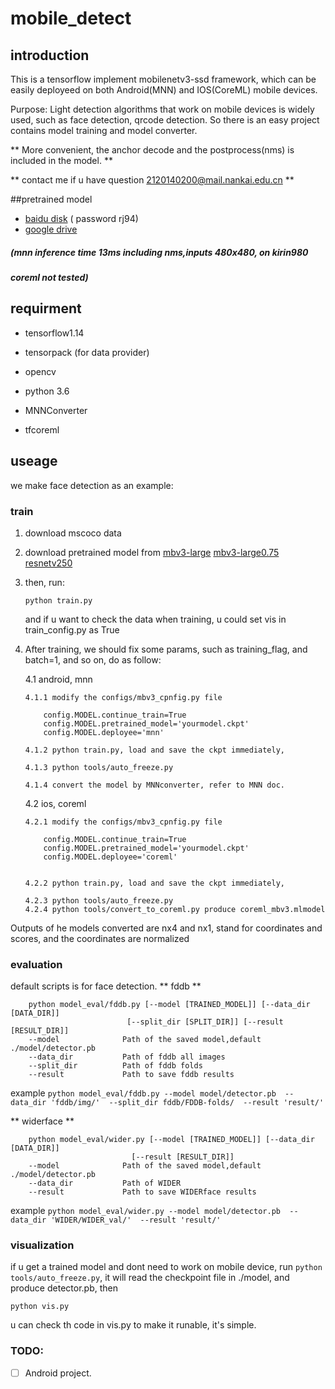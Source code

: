 # mobile_detect

## introduction

This is a tensorflow implement mobilenetv3-ssd framework,
which can be easily deployeed on both Android(MNN) and IOS(CoreML) mobile devices.

Purpose: Light detection algorithms that work on mobile devices is widely used, 
such as face detection, qrcode detection. 
So there is an easy project contains model training and model converter. 

** More convenient, the anchor decode  and the postprocess(nms) is included in the model. **
 
** contact me if u have question 2120140200@mail.nankai.edu.cn **



##pretrained model 
+ [baidu disk](https://pan.baidu.com/s/1FmALvtd8heKbus-sYzLr5A) ( password  rj94)
+ [google drive]()



##### (mnn  inference time 13ms including nms,inputs 480x480, on kirin980
##### coreml not tested)


## requirment

+ tensorflow1.14

+ tensorpack  (for data provider)

+ opencv

+ python 3.6

+ MNNConverter

+ tfcoreml

## useage

we make face detection as an example:

### train
1. download mscoco data

2. download pretrained model from 
[mbv3-large](https://storage.googleapis.com/mobilenet_v3/checkpoints/v3-large_224_1.0_float.tgz)
[mbv3-large0.75](https://storage.googleapis.com/mobilenet_v3/checkpoints/v3-large_224_0.75_float.tgz)
[resnetv250](http://download.tensorflow.org/models/resnet_v2_50_2017_04_14.tar.gz)

3. then, run:

   ```python train.py```
   
   and if u want to check the data when training, u could set vis in train_config.py as True

4. After training, we should fix some params, such as training_flag, and batch=1, and so on, 
do as follow:

    4.1 android, mnn

    ```
    4.1.1 modify the configs/mbv3_cpnfig.py file 
    
        config.MODEL.continue_train=True
        config.MODEL.pretrained_model='yourmodel.ckpt'
        config.MODEL.deployee='mnn'
	
    4.1.2 python train.py, load and save the ckpt immediately,

    4.1.3 python tools/auto_freeze.py

    4.1.4 convert the model by MNNconverter, refer to MNN doc.

    ```
    
    4.2 ios, coreml

    ```
    4.2.1 modify the configs/mbv3_cpnfig.py file 
    
        config.MODEL.continue_train=True
        config.MODEL.pretrained_model='yourmodel.ckpt'
        config.MODEL.deployee='coreml'
    
    
    4.2.2 python train.py, load and save the ckpt immediately,

    4.2.3 python tools/auto_freeze.py
    4.2.4 python tools/convert_to_coreml.py produce coreml_mbv3.mlmodel
    ```


    
  Outputs of he models converted are nx4 and nx1, stand for coordinates and scores, and the coordinates are normalized


### evaluation

default scripts is for face detection.
** fddb **
```
    python model_eval/fddb.py [--model [TRAINED_MODEL]] [--data_dir [DATA_DIR]]
                          [--split_dir [SPLIT_DIR]] [--result [RESULT_DIR]]
    --model              Path of the saved model,default ./model/detector.pb
    --data_dir           Path of fddb all images
    --split_dir          Path of fddb folds
    --result             Path to save fddb results
 ```
    
example `python model_eval/fddb.py --model model/detector.pb 
                                    --data_dir 'fddb/img/' 
                                    --split_dir fddb/FDDB-folds/ 
                                    --result 'result/' `
                                    
** widerface **
```
    python model_eval/wider.py [--model [TRAINED_MODEL]] [--data_dir [DATA_DIR]]
                           [--result [RESULT_DIR]]
    --model              Path of the saved model,default ./model/detector.pb
    --data_dir           Path of WIDER
    --result             Path to save WIDERface results
 ```
example `python model_eval/wider.py --model model/detector.pb 
                                    --data_dir 'WIDER/WIDER_val/' 
                                    --result 'result/' `


### visualization

if u get a trained model and dont need to work on mobile device, run `python tools/auto_freeze.py`, it will read the checkpoint file in ./model, and produce detector.pb, then

`python vis.py`

u can check th code in vis.py to make it runable, it's simple.


### TODO: 
- [ ] Android project.
